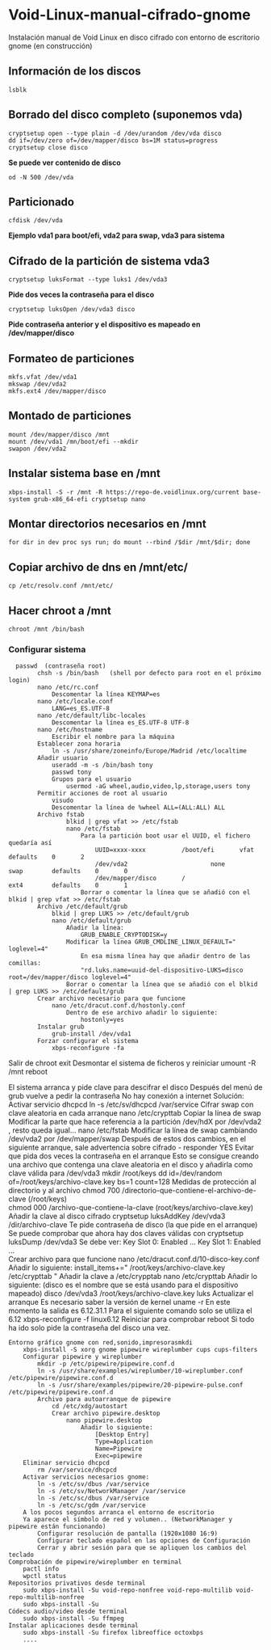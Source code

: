 # Void-Linux-manual-cifrado-gnome
Instalación manual de Void Linux en disco cifrado con entorno de escritorio gnome (en construcción)


## Información de los discos
	lsblk
## Borrado del disco completo (suponemos vda)
	cryptsetup open --type plain -d /dev/urandom /dev/vda disco
	dd if=/dev/zero of=/dev/mapper/disco bs=1M status=progress
	cryptsetup close disco
 **Se puede ver contenido de disco**
 
	od -N 500 /dev/vda
## Particionado
	cfdisk /dev/vda
**Ejemplo vda1 para boot/efi, vda2 para swap, vda3 para sistema**

## Cifrado de la partición de sistema vda3
	cryptsetup luksFormat --type luks1 /dev/vda3
**Pide dos veces la contraseña para el disco**

	cryptsetup luksOpen /dev/vda3 disco
**Pide contraseña anterior y el dispositivo es mapeado en /dev/mapper/disco**
## Formateo de particiones
	mkfs.vfat /dev/vda1
	mkswap /dev/vda2
	mkfs.ext4 /dev/mapper/disco
## Montado de particiones
	mount /dev/mapper/disco /mnt
	mount /dev/vda1 /mn/boot/efi --mkdir
	swapon /dev/vda2
## Instalar sistema base en /mnt
	xbps-install -S -r /mnt -R https://repo-de.voidlinux.org/current base-system grub-x86_64-efi cryptsetup nano
## Montar directorios necesarios en /mnt
	for dir in dev proc sys run; do mount --rbind /$dir /mnt/$dir; done
## Copiar archivo de dns en /mnt/etc/
	cp /etc/resolv.conf /mnt/etc/
## Hacer chroot a /mnt
	chroot /mnt /bin/bash	
### Configurar sistema
      passwd  (contraseña root)
			chsh -s /bin/bash	(shell por defecto para root en el próximo login)
			nano /etc/rc.conf
				Descomentar la línea KEYMAP=es
			nano /etc/locale.conf
				LANG=es_ES.UTF-8
			nano /etc/default/libc-locales
				Descomentar la línea es_ES.UTF-8 UTF-8					
			nano /etc/hostname
				Escribir el nombre para la máquina
			Establecer zona horaria
				ln -s /usr/share/zoneinfo/Europe/Madrid /etc/localtime
			Añadir usuario
				useradd -m -s /bin/bash tony
				passwd tony
				Grupos para el usuario
					usermod -aG wheel,audio,video,lp,storage,users tony
			Permitir acciones de root al usuario
				visudo
				Descomentar la línea de %wheel ALL=(ALL:ALL) ALL
			Archivo	fstab
					blkid | grep vfat >> /etc/fstab
					nano /etc/fstab
						Para la partición boot usar el UUID, el fichero quedaría así
							UUID=xxxx-xxxx			/boot/efi		vfat		defaults	0		2
							/dev/vda2						none				swap		defaults	0		0
							/dev/mapper/disco		/						ext4		defaults	0		1
						Borrar o comentar la línea que se añadió con el blkid | grep vfat >> /etc/fstab
			Archivo /etc/default/grub
				blkid | grep LUKS >> /etc/default/grub
				nano /etc/default/grub
					Añadir la línea:
						GRUB_ENABLE_CRYPTODISK=y
					Modificar la línea GRUB_CMDLINE_LINUX_DEFAULT=" loglevel=4"
						En esa misma línea hay que añadir dentro de las comillas:
						"rd.luks.name=uuid-del-dispositivo-LUKS=disco root=/dev/mapper/disco loglevel=4"
					Borrar o comentar la línea que se añadió con el blkid | grep LUKS >> /etc/default/grub
			Crear archivo necesario para que funcione
				nano /etc/dracut.conf.d/hostonly.conf
					Dentro de ese archivo añadir lo siguiente:
						hostonly=yes
			Instalar grub
				grub-install /dev/vda1
			Forzar configurar el sistema
				xbps-reconfigure -fa
Salir de chroot
	exit
Desmontar el sistema de ficheros y reiniciar
	umount -R /mnt
	reboot

El sistema arranca y pide clave para descifrar el disco
	Después del menú de grub vuelve a pedir la contraseña
No hay conexión a internet
	Solución: Activar servicio dhcpcd
		ln -s /etc/sv/dhcpcd /var/service
Cifrar swap con clave aleatoria en cada arranque
	nano /etc/crypttab
		Copiar la línea de swap
		Modificar la parte que hace referencia a la partición /dev/hdX por /dev/vda2 , resto queda igual...
	nano /etc/fstab
		Modificar la línea de swap cambiando /dev/vda2 por /dev/mapper/swap
	Después de estos dos cambios, en el siguiente arranque, sale advertencia sobre cifrado - responder YES
Evitar que pida dos veces la contraseña en el arranque
	Esto se consigue creando una archivo que contenga una clave aleatoria en el disco y añadirla como clave válida para /dev/vda3
		mkdir /root/keys
		dd id=/dev/random of=/root/keys/archivo-clave.key bs=1 count=128
	Medidas de protección al directorio y al archivo
		chmod 700 /directorio-que-contiene-el-archivo-de-clave  (/root/keys)			
		chmod 000 /archivo-que-contiene-la-clave                (root/keys/archivo-clave.key)
	Añadir la clave al disco cifrado
		cryptsetup luksAddKey /dev/vda3 /dir/archivo-clave
			Te pide contraseña de disco (la que pide en el arranque)
	Se puede comprobar que ahora hay dos claves válidas con
		cryptsetup luksDump /dev/vda3
			Se debe ver:
				Key Slot 0: Enabled
					...
				Key Slot 1: Enabled
					...					
	Crear archivo para que funcione
		nano /etc/dracut.conf.d/10-disco-key.conf
		Añadir lo siguiente:
			install_items+=" /root/keys/archivo-clave.key /etc/crypttab "
	Añadir la clave a /etc/crypptab
		nano /etc/crypttab
			Añadir lo siguiente: (disco es el nombre que se está usando para el dispositivo mapeado)
				disco		/dev/vda3		/root/keys/archivo-clave.key	luks
	Actualizar el arranque
		Es necesario saber la versión de kernel
			uname -r
			En este momento la salida es 6.12.31.1
			Para el siguiente comando solo se utiliza el 6.12
				xbps-reconfigure -f linux6.12
	Reiniciar para comprobar
		reboot
	Si todo ha ido solo pide la contraseña del disco una vez.
	
	Entorno gráfico gnome con red,sonido,impresorasmkdi
		xbps-install -S xorg gnome pipewire wireplumber cups cups-filters
		Configurar pipewire y wireplumber
			mkdir -p /etc/pipewire/pipewire.conf.d
			ln -s /usr/share/examples/wireplumber/10-wireplumber.conf /etc/pipewire/pipewire.conf.d			
			ln -s /usr/share/examples/pipewire/20-pipewire-pulse.conf /etc/pipewire/pipewire.conf.d
			Archivo para autoarranque de pipewire
				cd /etc/xdg/autostart
				Crear archivo pipewire.desktop
					nano pipewire.desktop
						Añadir lo siguiente:
							[Desktop Entry]
							Type=Application
							Name=Pipewire
							Exec=pipewire
		Eliminar servicio dhcpcd
			rm /var/service/dhcpcd
		Activar servicios necesarios gnome:
			ln -s /etc/sv/dbus /var/service
			ln -s /etc/sv/NetworkManager /var/service
			ln -s /etc/sc/dbus /var/service
			ln -s /etc/sc/gdm /var/service
		A los pocos segundos arranca el entorno de escritorio
		Ya aparece el símbolo de red y volumen.. (NetworkManager y pipewire están funcionando)
			Configurar resolución de pantalla (1920x1080 16:9)
			Configurar teclado español en las opciones de Configuración
			Cerrar y abrir sesión para que se apliquen los cambios del teclado		
	Comprobación de pipewire/wireplumber en terminal
		pactl info
		wpctl status
	Repositorios privativos desde terminal
		sudo xbps-install -Su void-repo-nonfree void-repo-multilib void-repo-multilib-nonfree
		sudo xbps-install -Su
	Códecs audio/video desde terminal
		sudo xbps-install -Su ffmpeg
	Instalar aplicaciones desde terminal		
		sudo xbps-install -Su firefox libreoffice octoxbps
		....
		
		
		
			
	
	

	
		

				
		
	
